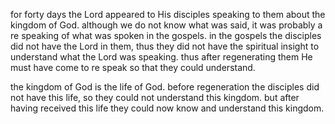 for forty days the Lord appeared to His disciples speaking to them about the kingdom
of God. although we do not know what was said, it was probably a re speaking of what
was spoken in the gospels. in the gospels the disciples did not have the Lord in them,
thus they did not have the spiritual insight to understand what the Lord was speaking.
thus after regenerating them He must have come to re speak so that they could understand.

the kingdom of God is the life of God. before regeneration the disciples did not have
this life, so they could not understand this kingdom. but after having received this life
they could now know and understand this kingdom.
